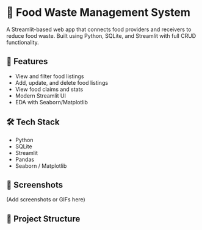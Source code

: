 # 🍱 Food Waste Management System

A Streamlit-based web app that connects food providers and receivers to reduce food waste. Built using Python, SQLite, and Streamlit with full CRUD functionality.

## 🚀 Features
- View and filter food listings
- Add, update, and delete food listings
- View food claims and stats
- Modern Streamlit UI
- EDA with Seaborn/Matplotlib

## 🛠️ Tech Stack
- Python
- SQLite
- Streamlit
- Pandas
- Seaborn / Matplotlib

## 📸 Screenshots
(Add screenshots or GIFs here)

## 📂 Project Structure

